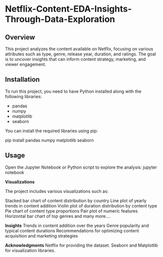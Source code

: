 # Netflix-Content-EDA-Insights-Through-Data-Exploration

## Overview
This project analyzes the content available on Netflix, focusing on various attributes such as type, genre, release year, duration, and ratings. The goal is to uncover insights that can inform content strategy, marketing, and viewer engagement.


## Installation
To run this project, you need to have Python installed along with the following libraries:
- pandas
- numpy
- matplotlib
- seaborn

You can install the required libraries using pip:

pip install pandas numpy matplotlib seaborn

## **Usage**

Open the Jupyter Notebook or Python script to explore the analysis:
jupyter notebook

**Visualizations**

The project includes various visualizations such as:

Stacked bar chart of content distribution by country
Line plot of yearly trends in content addition
Violin plot of duration distribution by content type
Pie chart of content type proportions
Pair plot of numeric features
Horizontal bar chart of top genres and many more....

**Insights**
Trends in content addition over the years
Genre popularity and typical content durations
Recommendations for optimizing content acquisition and marketing strategies


**Acknowledgments**
Netflix for providing the dataset.
Seaborn and Matplotlib for visualization libraries.

